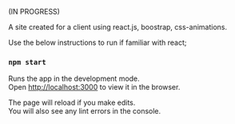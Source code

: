 (IN PROGRESS)

A site created for a client using react.js, boostrap, css-animations.

Use the below instructions to run if familiar with react;

### `npm start`

Runs the app in the development mode.<br>
Open [http://localhost:3000](http://localhost:3000) to view it in the browser.

The page will reload if you make edits.<br>
You will also see any lint errors in the console.
